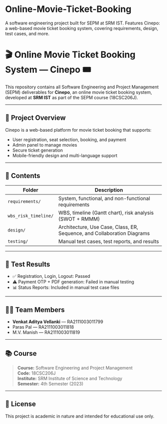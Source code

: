 # Online-Movie-Ticket-Booking
A software engineering project built for SEPM at SRM IST. Features Cinepo: a web-based movie ticket booking system, covering requirements, design, test cases, and more.

# 🎬 Online Movie Ticket Booking System — Cinepo 🎟️

This repository contains all Software Engineering and Project Management (SEPM) deliverables for **Cinepo**, an online movie ticket booking system, developed at **SRM IST** as part of the SEPM course (18CSC206J).

---

## 📌 Project Overview

Cinepo is a web-based platform for movie ticket booking that supports:
- User registration, seat selection, booking, and payment
- Admin panel to manage movies
- Secure ticket generation
- Mobile-friendly design and multi-language support

---

## 📁 Contents

| Folder | Description |
|--------|-------------|
| `requirements/` | System, functional, and non-functional requirements |
| `wbs_risk_timeline/` | WBS, timeline (Gantt chart), risk analysis (SWOT + RMMM) |
| `design/` | Architecture, Use Case, Class, ER, Sequence, and Collaboration Diagrams |
| `testing/` | Manual test cases, test reports, and results |

---

## 🧪 Test Results

- ✅ Registration, Login, Logout: Passed
- ⚠️ Payment OTP + PDF generation: Failed in manual testing
- 📊 Status Reports: Included in manual test case files

---

## 👨‍💻 Team Members

- **Venkat Aditya Vellanki** — RA2111003011799
- Paras Pal — RA2111003011818
- M.V. Manish — RA2111003011819

---

## 📚 Course

> **Course:** Software Engineering and Project Management  
> **Code:** 18CSC206J  
> **Institute:** SRM Institute of Science and Technology  
> **Semester:** 4th Semester (2023)

---

## 📝 License

This project is academic in nature and intended for educational use only.

